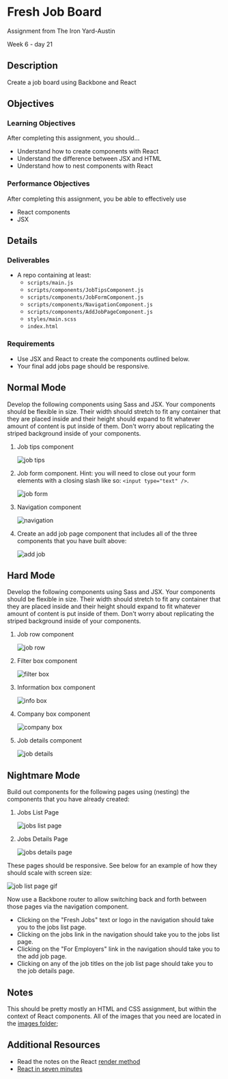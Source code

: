 # Fresh Job Board

Assignment from The Iron Yard-Austin

Week 6 - day 21

## Description
Create a job board using Backbone and React


## Objectives

### Learning Objectives

After completing this assignment, you should…

* Understand how to create components with React
* Understand the difference between JSX and HTML
* Understand how to nest components with React


### Performance Objectives

After completing this assignment, you be able to effectively use

* React components
* JSX

## Details

### Deliverables

* A repo containing at least:
  * `scripts/main.js`
  * `scripts/components/JobTipsComponent.js`
  * `scripts/components/JobFormComponent.js`
  * `scripts/components/NavigationComponent.js`
  * `scripts/components/AddJobPageComponent.js`
  * `styles/main.scss`
  * `index.html`

### Requirements

* Use JSX and React to create the components outlined below.
* Your final add jobs page should be responsive.


## Normal Mode

Develop the following components using Sass and JSX. Your components should be flexible in size. Their width should stretch to fit any container that they are placed inside and their height should expand to fit whatever amount of content is put inside of them. Don't worry about replicating the striped background inside of your components.

1. Job tips component

	![job tips](https://github.com/TIY-Austin-Front-End-Engineering/fresh-job-board-views/blob/master/images/job-tips.jpg)

1. Job form component. Hint: you will need to close out your form elements with a closing slash like so: `<input type="text" />`.

	![job form](https://github.com/TIY-Austin-Front-End-Engineering/fresh-job-board-views/blob/master/images/new-job.jpg)

1. Navigation component

	![navigation](https://github.com/TIY-Austin-Front-End-Engineering/fresh-job-board-views/blob/master/images/nav.jpg)

1. Create an add job page component that includes all of the three components that you have built above:

	![add job](https://github.com/TIY-Austin-Front-End-Engineering/fresh-job-board-views/blob/master/images/job-form-page.gif)

## Hard Mode

Develop the following components using Sass and JSX. Your components should be flexible in size. Their width should stretch to fit any container that they are placed inside and their height should expand to fit whatever amount of content is put inside of them. Don't worry about replicating the striped background inside of your components.

1. Job row component

	![job row](https://github.com/TIY-Austin-Front-End-Engineering/fresh-job-board-views/blob/master/images/job-row.jpg)

1. Filter box component

	![filter box](https://github.com/TIY-Austin-Front-End-Engineering/fresh-job-board-views/blob/master/images/filter-box.jpg)

1. Information box component

	![info box](https://github.com/TIY-Austin-Front-End-Engineering/fresh-job-board-views/blob/master/images/info-box.jpg)

1. Company box component

	![company box](https://github.com/TIY-Austin-Front-End-Engineering/fresh-job-board-views/blob/master/images/company-box.jpg)

1. Job details component

	![job details](https://github.com/TIY-Austin-Front-End-Engineering/fresh-job-board-views/blob/master/images/job-details.jpg)

## Nightmare Mode

Build out components for the following pages using (nesting) the components that you have already created:

1. Jobs List Page

	![jobs list page](https://github.com/TIY-Austin-Front-End-Engineering/fresh-job-board-views/blob/master/images/job-list-page.png)

1. Jobs Details Page

	![jobs details page](https://github.com/TIY-Austin-Front-End-Engineering/fresh-job-board-views/blob/master/images/job-details-page.png)

These pages should be responsive. See below for an example of how they should scale with screen size:

![job list page gif](https://github.com/TIY-Austin-Front-End-Engineering/fresh-job-board-views/blob/master/images/Fresh-Jobs.gif)

Now use a Backbone router to allow switching back and forth between those pages via the navigation component.

* Clicking on the "Fresh Jobs" text or logo in the navigation should take you to the jobs list page.
* Clicking on the jobs link in the navigation should take you to the jobs list page.
* Clicking on the "For Employers" link in the navigation should take you to the add job page.
* Clicking on any of the job titles on the job list page should take you to the job details page.

## Notes

This should be pretty mostly an HTML and CSS assignment, but within the context of React components. All of the images that you need are located in the [images folder](https://github.com/TIY-Austin-Front-End-Engineering/fresh-job-board-views/tree/master/images);

## Additional Resources

* Read the notes on the React [render method](https://github.com/alarner/react-recipes/blob/master/respond-to-user-actions-simple/scripts/components/LikeButton.js)
* [React in seven minutes](https://egghead.io/lessons/react-react-in-7-minutes)
